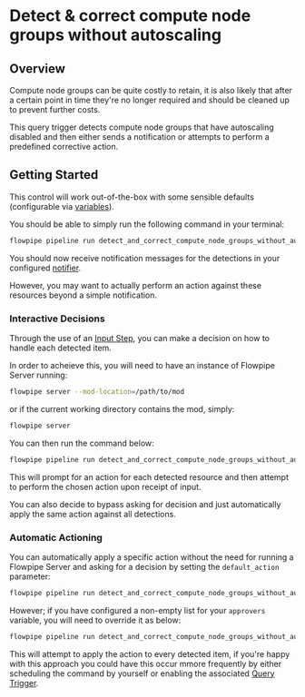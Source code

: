 # Detect & correct compute node groups without autoscaling

## Overview

Compute node groups can be quite costly to retain, it is also likely that after a certain point in time they're no longer required and should be cleaned up to prevent further costs.

This query trigger detects compute node groups that have autoscaling disabled and then either sends a notification or attempts to perform a predefined corrective action.

## Getting Started

This control will work out-of-the-box with some sensible defaults (configurable via [variables](https://flowpipe.io/docs/build/mod-variables)).

You should be able to simply run the following command in your terminal:

```sh
flowpipe pipeline run detect_and_correct_compute_node_groups_without_autoscaling
```

You should now receive notification messages for the detections in your configured [notifier](https://flowpipe.io/docs/reference/config-files/notifier).

However, you may want to actually perform an action against these resources beyond a simple notification.

### Interactive Decisions

Through the use of an [Input Step](https://flowpipe.io/docs/build/input), you can make a decision on how to handle each detected item.

In order to acheieve this, you will need to have an instance of Flowpipe Server running:

```sh
flowpipe server --mod-location=/path/to/mod
```

or if the current working directory contains the mod, simply:

```sh
flowpipe server
```

You can then run the command below:
```sh
flowpipe pipeline run detect_and_correct_compute_node_groups_without_autoscaling --host local --arg='approvers=["default"]'
```

This will prompt for an action for each detected resource and then attempt to perform the chosen action upon receipt of input.

You can also decide to bypass asking for decision and just automatically apply the same action against all detections.

### Automatic Actioning

You can automatically apply a specific action without the need for running a Flowpipe Server and asking for a decision by setting the `default_action` parameter:

```sh
flowpipe pipeline run detect_and_correct_compute_node_groups_without_autoscaling --arg='default_action="enable_autoscaling_policy"'
```

However; if you have configured a non-empty list for your `approvers` variable, you will need to override it as below:

```sh
flowpipe pipeline run detect_and_correct_compute_node_groups_without_autoscaling --arg='approvers=[]' --arg='default_action="enable_autoscaling_policy"'
```

This will attempt to apply the action to every detected item, if you're happy with this approach you could have this occur mmore frequently by either scheduling the command by yourself or enabling the associated [Query Trigger](https://hub.flowpipe.io/mods/turbot/gcp_thrifty/triggers/gcp_thrifty.trigger.query.detect_and_correct_compute_node_groups_without_autoscaling).